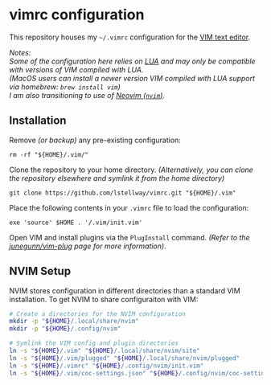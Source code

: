 # vimrc configuration

This repository houses my `~/.vimrc` configuration for the [VIM text editor](https://www.vim.org/).

*Notes:*<br />
*Some of the configuration here relies on [LUA](https://www.lua.org/) and may only be compatible with versions of VIM compiled with LUA.*<br />
*(MacOS users can install a newer version VIM compiled with LUA support via homebrew: `brew install vim`)*<br />
*I am also transitioning to use of [Neovim (`nvim`)](https://neovim.io/).*

## Installation

Remove *(or backup)* any pre-existing configuration:

```shell
rm -rf "${HOME}/.vim/"
```

Clone the repository to your home directory.
*(Alternatively, you can clone the repository elsewhere and symlink it from the home directory)*

```shell
git clone https://github.com/lstellway/vimrc.git "${HOME}/.vim"
```

Place the following contents in your `.vimrc` file to load the configuration:

```vim
exe 'source' $HOME . '/.vim/init.vim'
```

Open VIM and install plugins via the `PlugInstall` command.
*(Refer to the [junegunn/vim-plug](https://github.com/junegunn/vim-plug) page for more information)*.

## NVIM Setup

NVIM stores configuration in different directories than a standard VIM installation. 
To get NVIM to share configuraiton with VIM:

```sh
# Create a directories for the NVIM configuration
mkdir -p "${HOME}/.local/share/nvim"
mkdir -p "${HOME}/.config/nvim"

# Symlink the VIM config and plugin directories
ln -s "${HOME}/.vim" "${HOME}/.local/share/nvim/site"
ln -s "${HOME}/.vim/plugged" "${HOME}/.local/share/nvim/plugged"
ln -s "${HOME}/.vimrc" "${HOME}/.config/nvim/init.vim"
ln -s "${HOME}/.vim/coc-settings.json" "${HOME}/.config/nvim/coc-settings.json"
```

